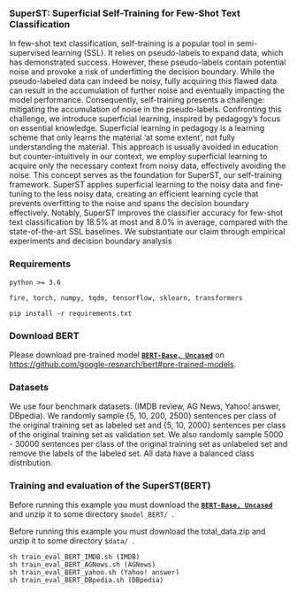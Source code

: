 ### SuperST: Superficial Self-Training for Few-Shot Text Classification
In few-shot text classification, self-training is a popular tool in semi-supervised learning (SSL). It relies on pseudo-labels to expand data, which has demonstrated success. However, these pseudo-labels contain potential noise and provoke a risk of underfitting the decision boundary. While the pseudo-labeled data can indeed be noisy, fully acquiring this flawed data can result in the accumulation of further noise and eventually impacting the model performance. Consequently, self-training presents a challenge: mitigating the accumulation of noise in the pseudo-labels. Confronting this challenge, we introduce superficial learning, inspired by pedagogy’s focus on essential knowledge. Superficial learning in pedagogy is a learning scheme that only learns the material ‘at some extent’, not fully understanding the material. This approach is usually avoided in education but counter-intuitively in our context, we employ superficial learning to acquire only the necessary context from noisy data, effectively avoiding the noise. This concept serves as the foundation for SuperST, our self-training framework. SuperST applies superficial learning to the noisy data and fine-tuning to the less noisy data, creating an efficient learning cycle that prevents overfitting to the noise and spans the decision boundary effectively. Notably, SuperST improves the classifier accuracy for few-shot text classification by 18.5% at most and 8.0% in average, compared with the state-of-the-art SSL baselines. We substantiate our claim through empirical experiments and decision boundary analysis 

### Requirements

    python >= 3.6
    
    fire, torch, numpy, tqdm, tensorflow, sklearn, transformers
    
    pip install -r requirements.txt

### Download BERT

Please download pre-trained model **[`BERT-Base, Uncased`](https://storage.googleapis.com/bert_models/2018_10_18/uncased_L-12_H-768_A-12.zip)** on https://github.com/google-research/bert#pre-trained-models.

### Datasets

We use four benchmark datasets. (IMDB review, AG News, Yahoo! answer, DBpedia). We randomly sample {5, 10, 200, 2500} sentences per class of the original training set as labeled set and {5, 10, 2000} sentences per class of the original training set as validation set. We also randomly sample 5000 - 30000 sentences per class of the original training set as unlabeled set and remove the labels of the labeled set. All data have a balanced class distribution. 


### Training and evaluation of the SuperST(BERT)

Before running this example you must download the **[`BERT-Base, Uncased`](https://storage.googleapis.com/bert_models/2018_10_18/uncased_L-12_H-768_A-12.zip)** and unzip it to some directory `$model_BERT/ `.

Before running this example you must download the total_data.zip and unzip it to some directory `$data/ `.

    sh train_eval_BERT_IMDB.sh (IMDB)
    sh train_eval_BERT_AGNews.sh (AGNews)
    sh train_eval_BERT_yahoo.sh (Yahoo! answer)
    sh train_eval_BERT_DBpedia.sh (DBpedia)


